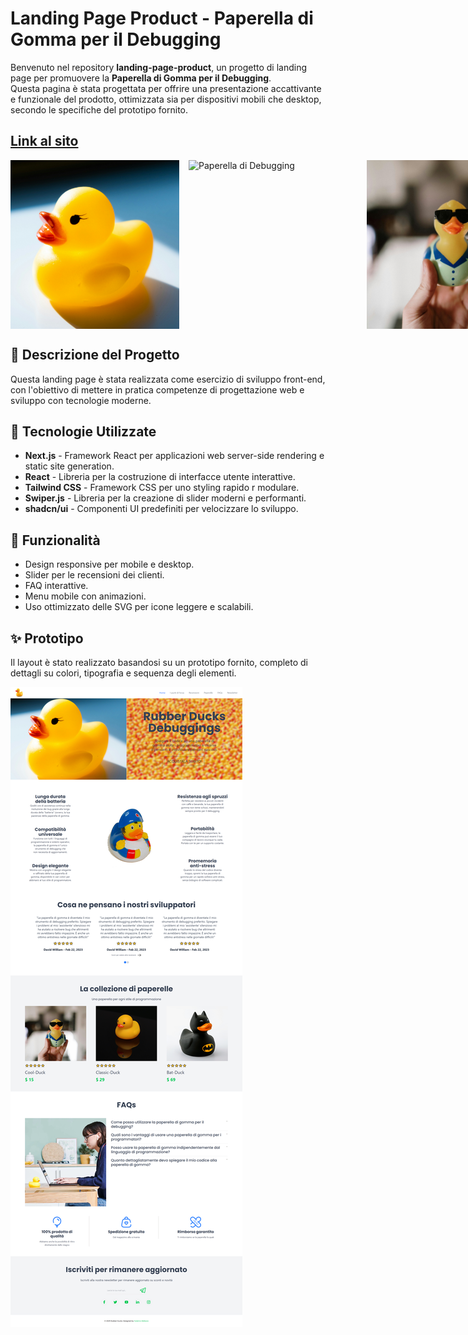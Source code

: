 # Landing Page Product - Paperella di Gomma per il Debugging

Benvenuto nel repository **landing-page-product**, un progetto di landing page per promuovere la **Paperella di Gomma per il Debugging**.  
Questa pagina è stata progettata per offrire una presentazione accattivante e funzionale del prodotto, ottimizzata sia per dispositivi mobili che desktop, secondo le specifiche del prototipo fornito.

## [Link al sito](rubber-duck-lemon.vercel.app)

<div style="display: flex; gap: 15px;">
<img src="./public/banner-image.png" alt="Paperella di Debugging" height="270" width="270">
<img src="https://www.thesoapopera.com/cdn/shop/products/The-Soap-Opera-Rubber-Ducks-Colors-Yellow_02cd30bb-0dbd-4fdc-8d7c-6ee1be5a04e8.jpg?v=1613344659" alt="Paperella di Debugging" height="270" width="270">
<img src="./public/product-item1.png" alt="Paperella di Debugging" height="270" width="270">
</div>

## 📝 Descrizione del Progetto

Questa landing page è stata realizzata come esercizio di sviluppo front-end, con l'obiettivo di mettere in pratica competenze di progettazione web e sviluppo con tecnologie moderne.

## 🚀 Tecnologie Utilizzate

- **Next.js** - Framework React per applicazioni web server-side rendering e static site generation.
- **React** - Libreria per la costruzione di interfacce utente interattive.
- **Tailwind CSS** - Framework CSS per uno styling rapido r modulare.
- **Swiper.js** - Libreria per la creazione di slider moderni e performanti.
- **shadcn/ui** - Componenti UI predefiniti per velocizzare lo sviluppo.

## 🎯 Funzionalità

- Design responsive per mobile e desktop.
- Slider per le recensioni dei clienti.
- FAQ interattive.
- Menu mobile con animazioni.
- Uso ottimizzato delle SVG per icone leggere e scalabili.

## ✨ Prototipo

Il layout è stato realizzato basandosi su un prototipo fornito, completo di dettagli su colori, tipografia e sequenza degli elementi.

<img src="./public/desktop.png" alt="Desktop screenshot" >
